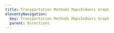 ```yaml
---
title: Transportation Methods MapsIndoors Graph
eleventyNavigation:
  key: Transportation Methods MapsIndoors Graph
  parent: Directions
---
```

